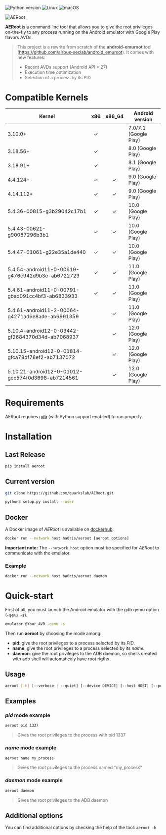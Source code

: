 ![Python version](https://img.shields.io/badge/Python-3.7-brightgreen?style=flat-square&logo=python "Python 3")
![Linux](https://img.shields.io/badge/Linux-x86__64-brightgreen?style=flat-square&logo=linux "Linux")
![macOS](https://img.shields.io/badge/macOS-x86__64-brightgreen?style=flat-square&logo=apple "macOS")

![AERoot](https://user-images.githubusercontent.com/56136693/121723563-f4021c80-cae6-11eb-84bb-ac6d6dc32665.png "AERoot Logo")

**AERoot** is a command line tool that allows you to give the root privileges on-the-fly to any process running on the Android emulator with Google Play flavors AVDs.
> This project is a rewrite from scratch of the **android-emuroot** tool (https://github.com/airbus-seclab/android_emuroot).
> It comes with new features:
> * Recent AVDs support (Android API > 27)
> * Execution time optimization
> * Selection of a process by its PID

# Compatible Kernels

| Kernel                                            | x86    | x86_64 | Android version       |
|---------------------------------------------------|:------:|:------:|-----------------------|
| 3.10.0+                                           | ✓      |        | 7.0/7.1 (Google Play) |
| 3.18.56+                                          | ✓      |        | 8.0 (Google Play)     |
| 3.18.91+                                          | ✓      |        | 8.1 (Google Play)     |
| 4.4.124+                                          | ✓      | ✓      | 9.0 (Google Play)     |
| 4.14.112+                                         | ✓      | ✓      | 9.0 (Google Play)     |
| 5.4.36-00815-g3b29042c17b1                        | ✓      | ✓      | 10.0 (Google Play)    |
| 5.4.43-00621-g90087296b3b1                        | ✓      | ✓      | 10.0 (Google Play)    |
| 5.4.47-01061-g22e35a1de440                        | ✓      | ✓      | 10.0 (Google Play)    |
| 5.4.54-android11-0-00619-g476c942d9b3e-ab6722723  | ✓      | ✓      | 11.0 (Google Play)    |
| 5.4.61-android11-0-00791-gbad091cc4bf3-ab6833933  | ✓      | ✓      | 11.0 (Google Play)    |
| 5.4.61-android11-2-00064-g4271ad6e8ade-ab6991359  |        | ✓      | 11.0 (Google Play)    |
| 5.10.4-android12-0-03442-gf2684370d34d-ab7068937  |        | ✓      | 12.0 (Google Play)    |
| 5.10.15-android12-0-01814-gfca78df78ef2-ab7137072 |        | ✓      | 12.0 (Google Play)    |
| 5.10.21-android12-0-01012-gcc574f0d3698-ab7214561 |        | ✓      | 12.0 (Google Play)    |

# Requirements

AERoot requires [gdb](https://www.gnu.org/software/gdb/) (with Python support enabled) to run properly.

# Installation

## Last Release

```bash
pip install aeroot
```

## Current version

```bash
git clone https://github.com/quarkslab/AERoot.git
```

```bash
python3 setup.py install --user
```

## Docker

A Docker image of *AERoot* is available on [dockerhub](https://hub.docker.com/r/ha0ris/aeroot).

```bash
docker run --network host ha0ris/aeroot [aeroot options]
```

**Important note:** The `--network host` option must be specified for *AERoot* to communicate with the emulator.

### Example

```bash
docker run --network host ha0ris/aeroot daemon
```

# Quick-start

First of all, you must launch the Android emulator with the gdb qemu option (`-qemu -s`).
```bash
emulator @Your_AVD -qemu -s
```

Then run **aeroot** by choosing the mode among:
* **pid**: give the root privileges to a process selected by its *PID*.
* **name**: give the root privileges to a process selected by its *name*.
* **daemon**: give the root privileges to the ADB daemon, so shells created with adb shell will automaticaly have root rigths.

## Usage

```bash
aeroot [-h] [--verbose | --quiet] [--device DEVICE] [--host HOST] [--port PORT] {name,pid,daemon} ...
```

## Examples

### *pid* mode example

```bash
aeroot pid 1337
```

> Gives the root privileges to the process with pid 1337

### *name* mode example

```bash
aeroot name my_process
```

> Gives the root privileges to the process named "my_process"

### *daemon* mode example

```bash
aeroot daemon
```

> Gives the root privileges to the ADB daemon

## Additional options

You can find additional options by checking the help of the tool: `aeroot -h`
